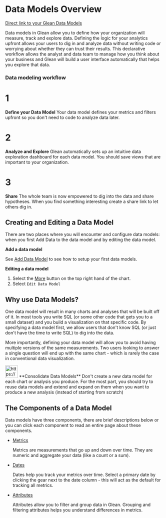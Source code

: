 # Data Models Overview

[Direct link to your Glean Data Models](http://glean.io/app/p/data-models)

Data models in Glean allow you to define how your organization will measure, track and explore data.  Defining the logic for your analytics upfront allows your users to dig in and analyze data without writing code or worrying about whether they can trust their results.  This declarative workflow allows the analyst and data team to manage how you think about your business and Glean will build a user interface automatically that helps you explore that data.

### **Data modeling workflow**

# 1

**Define your Data Model**
Your data model defines your metrics and filters upfront so you don't need to code to analyze data later.

# 2

**Analyze and Explore**
Glean automatically sets up an intuitive data exploration dashboard for each data model.
You should save views that are important to your organization.

# 3

**Share**
The whole team is now empowered to dig into the data and share hypotheses.
When you find something interesting create a share link to let others dig in.

## Creating and Editing a Data Model

There are two places where you will encounter and configure data models: when you first Add Data to the data model and by editing the data model.

**Add a data model**

See [Add Data Model](Add-Data-Model) to see how to setup your first data models.

**Editing a data model**

1. Select the [More](Glossary-11bd88f53c554f1aac6f05446f5d04ad/More) button on the top right hand of the chart.
2. Select `Edit Data Model`

## Why use Data Models?

One data model will result in many charts and analyses that will be built off of it.  In most tools you write SQL (or some other code that gets you to a small dataset) and you build a visualization on that specific code.  By specifying a data model first, we allow users that don't know SQL (or just don't have the time to write SQL) to dig into the data.

More importantly, defining your data model will allow you to avoid having multiple versions of the same measurements.  Two users looking to answer a single question will end up with the same chart - which is rarely the case in conventional data visualization.

<aside>
<img src="https://glean.io/img/icons/info-sign.svg" alt="https://glean.io/img/icons/info-sign.svg" width="40px" /> **Consolidate Data Models**
Don't create a new data model for each chart or analysis you produce.  For the most part, you should try to reuse data models and extend and expand on them when you want to produce a new analysis (instead of starting from scratch)

</aside>

## The Components of a Data Model

Data models have three components, there are brief descriptions below or you can click each component to read an entire page about these components.

- [Metrics](Metrics)
    
    Metrics are measurements that go up and down over time. They are numeric and aggregate your data (like a count or a sum).
    
- [Dates](https://www.notion.so/Dates-9299ed61c0a54f338965eec6b56a9117)
    
    Dates help you track your metrics over time. Select a primary date by clicking the gear next to the date column - this will act as the default for tracking all metrics.
    
- [Attributes](Attributes)
    
    Attributes allow you to filter and group data in Glean. Grouping and filtering attributes helps you understand differences in metrics.